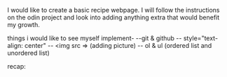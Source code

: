 I would like to create a basic recipe webpage. I will follow the instructions on the odin
project and look into adding anything extra that would benefit my growth. 

things i would like to see myself implement- 
--git & github 
-- style="text-align: center"
-- <img src => (adding picture)
-- ol & ul (ordered list and unordered list)





recap: 



